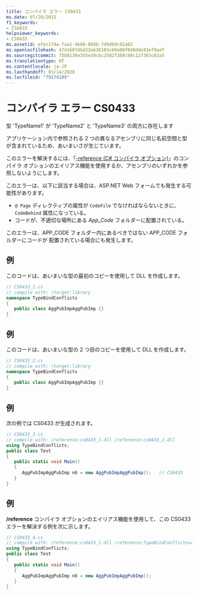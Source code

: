 ```yaml
---
title: コンパイラ エラー CS0433
ms.date: 07/20/2015
f1_keywords:
- CS0433
helpviewer_keywords:
- CS0433
ms.assetid: efec174a-faa1-4b88-860b-7d9db9c82a02
ms.openlocfilehash: 47d1607dbd22eb36103c60e80f048dde91ef9adf
ms.sourcegitcommit: 7588136e355e10cbc2582f389c90c127363c02a5
ms.translationtype: HT
ms.contentlocale: ja-JP
ms.lasthandoff: 03/14/2020
ms.locfileid: "79174109"
---
```

# <a name="compiler-error-cs0433"></a>コンパイラ エラー CS0433
型 'TypeName1' が 'TypeName2' と 'TypeName3' の両方に存在します  
  
 アプリケーション内で参照される 2 つの異なるアセンブリに同じ名前空間と型が含まれているため、あいまいさが生じています。  
  
 このエラーを解決するには、「[-reference (C# コンパイラ オプション)](../compiler-options/reference-compiler-option.md)」のコンパイラ オプションのエイリアス機能を使用するか、アセンブリのいずれかを参照しないようにします。  

このエラーは、以下に該当する場合は、ASP.NET Web フォームでも発生する可能性があります。

* `@ Page` ディレクティブの属性が `CodeFile` でなければならないときに、`CodeBehind` 属性になっている。
* コードが、不適切な場所にある *App_Code* フォルダーに配置されている。

 このエラーは、APP_CODE フォルダー内にあるべきではない APP_CODE フォルダーにコードが 配置されている場合にも発生します。
  
## <a name="example"></a>例  
 このコードは、あいまいな型の最初のコピーを使用して DLL を作成します。  
  
```csharp  
// CS0433_1.cs  
// compile with: /target:library  
namespace TypeBindConflicts
{  
   public class AggPubImpAggPubImp {}  
}  
```  
  
## <a name="example"></a>例  
 このコードは、あいまいな型の 2 つ目のコピーを使用して DLL を作成します。  
  
```csharp  
// CS0433_2.cs  
// compile with: /target:library  
namespace TypeBindConflicts
{  
   public class AggPubImpAggPubImp {}  
}  
```  
  
## <a name="example"></a>例  
 次の例では CS0433 が生成されます。  
  
```csharp  
// CS0433_3.cs  
// compile with: /reference:cs0433_1.dll /reference:cs0433_2.dll  
using TypeBindConflicts;  
public class Test
{  
   public static void Main()
   {  
      AggPubImpAggPubImp n6 = new AggPubImpAggPubImp();   // CS0433  
   }  
}  
```  
  
## <a name="example"></a>例  
 **/reference** コンパイラ オプションのエイリアス機能を使用して、この CS0433 エラーを解決する例を次に示します。  
  
```csharp  
// CS0433_4.cs  
// compile with: /reference:cs0433_1.dll /reference:TypeBindConflicts=cs0433_2.dll  
using TypeBindConflicts;  
public class Test
{  
   public static void Main()
   {  
      AggPubImpAggPubImp n6 = new AggPubImpAggPubImp();  
   }  
}  
```
